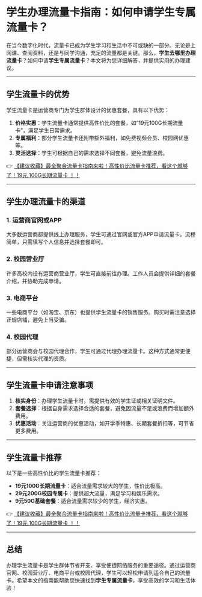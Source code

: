 # 学生办理流量卡指南：如何申请学生专属流量卡？

在当今数字化时代，流量卡已成为学生学习和生活中不可或缺的一部分。无论是上网课、查阅资料，还是与同学沟通，充足的流量都是关键。那么，**学生去哪里办理流量卡**？如何申请**学生专属流量卡**？本文将为您详细解答，并提供实用的办理建议。

---

## 学生流量卡的优势

学生流量卡是运营商专门为学生群体设计的优惠套餐，具有以下优势：

1. **价格实惠**：学生流量卡通常提供高性价比的套餐，如“19元100G长期流量卡”，满足学生日常需求。
2. **专属福利**：部分学生流量卡还附带额外福利，如免费视频会员、校园网优惠等。
3. **灵活选择**：学生可根据自己的需求选择不同套餐，避免流量浪费。

👉 [【建议收藏】最全聚合流量卡指南来啦！高性价比流量卡推荐，看这个就够了！19元 100G长期流量卡 ！！](https://bit.ly/Liuliangka)

---

## 学生办理流量卡的渠道

### 1. 运营商官网或APP
大多数运营商都提供线上办理服务，学生可通过官网或官方APP申请流量卡。流程简单，只需填写个人信息并选择套餐即可。

### 2. 校园营业厅
许多高校内设有运营商营业厅，学生可直接前往办理。工作人员会提供详细的套餐介绍，并协助完成申请。

### 3. 电商平台
一些电商平台（如淘宝、京东）也提供学生流量卡的销售服务。购买时需注意选择正规店铺，避免上当受骗。

### 4. 校园代理
部分运营商会与校园代理合作，学生可通过代理办理流量卡。这种方式通常更便捷，但需核实代理的资质。

---

## 学生流量卡申请注意事项

1. **核实身份**：办理学生流量卡时，需提供有效的学生证或相关证明文件。
2. **套餐选择**：根据自身需求选择合适的套餐，避免因流量不足或浪费而增加额外费用。
3. **优惠活动**：关注运营商的优惠活动，如开学季特惠、长期套餐折扣等，可节省更多费用。

---

## 学生流量卡推荐

以下是一些高性价比的学生流量卡推荐：

- **19元100G长期流量卡**：适合流量需求较大的学生，性价比极高。
- **29元200G校园专属卡**：提供超大流量，满足学习和娱乐需求。
- **9元50G基础套餐**：适合流量需求较少的学生，经济实惠。

👉 [【建议收藏】最全聚合流量卡指南来啦！高性价比流量卡推荐，看这个就够了！19元 100G长期流量卡 ！！](https://bit.ly/Liuliangka)

---

## 总结

办理学生流量卡是学生群体节省开支、享受便捷网络服务的重要途径。通过运营商官网、校园营业厅、电商平台或校园代理，学生可以轻松申请到适合自己的流量卡。希望本文的指南能帮助您快速找到**学生专属流量卡**，享受高效的学习和生活体验！
